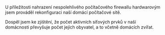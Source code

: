 <!-- dcterms:identifier = riderweblog#13 -->
<!-- dcterms:title = Pane doktore, asi nejsem normální... -->
<!-- np9:categoryId = 2 -->
<!-- x4w:category = Lidé a jiná zvěř -->
<!-- np9:authorId = 1 -->
<!-- np9:authorEmail = michal.valasek@altairis.cz -->
<!-- dcterms:creator = Michal Altair Valášek -->
<!-- dcterms:created = 2003-02-20T13:45:14+01:00 -->
<!-- dcterms:dateAccepted = 2003-02-20T13:45:14+01:00 -->

U příležitosti nahrazení nespolehlivého počítačového firewallu hardwarovým jsem prováděl rekonfiguraci naší domácí počítačové sítě.

Dospěl jsem ke zjištění, že počet aktivních síťových prvků v naší domácnosti převyšuje počet jejích obyvatel, a to včetně domácích zvířat.
